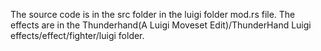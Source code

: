  The source code is in the src folder in the luigi folder mod.rs file. The effects are in the Thunderhand(A Luigi Moveset Edit)/ThunderHand Luigi effects/effect/fighter/luigi folder.

